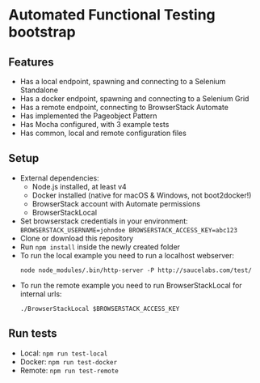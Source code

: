 # Automated Functional Testing bootstrap

## Features
- Has a local endpoint, spawning and connecting to a Selenium Standalone
- Has a docker endpoint, spawning and connecting to a Selenium Grid
- Has a remote endpoint, connecting to BrowserStack Automate
- Has implemented the Pageobject Pattern
- Has Mocha configured, with 3 example tests
- Has common, local and remote configuration files

## Setup
- External dependencies:
  - Node.js installed, at least v4
  - Docker installed (native for macOS & Windows, not boot2docker!)
  - BrowserStack account with Automate permissions
  - BrowserStackLocal
- Set browserstack credentials in your environment:  
  `BROWSERSTACK_USERNAME=johndoe BROWSERSTACK_ACCESS_KEY=abc123`
- Clone or download this repository
- Run `npm install` inside the newly created folder
- To run the local example you need to run a localhost webserver:  
  ```
  node node_modules/.bin/http-server -P http://saucelabs.com/test/
  ```
- To run the remote example you need to run BrowserStackLocal for internal urls:  
  ```
  ./BrowserStackLocal $BROWSERSTACK_ACCESS_KEY
  ```

## Run tests
- Local: `npm run test-local`
- Docker: `npm run test-docker`
- Remote: `npm run test-remote`
